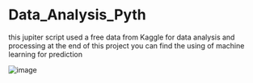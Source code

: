 # Data_Analysis_Pyth
this jupiter script used a free data from Kaggle for data analysis and processing
at the end of this project you can find the using of machine learning for prediction

![image](https://user-images.githubusercontent.com/71899711/211027386-3a38870d-9e36-4057-a50e-6ee1aa38a21f.png)
